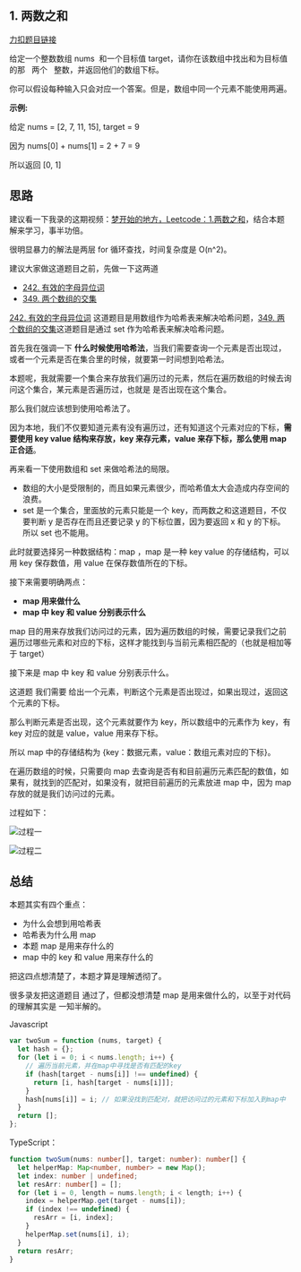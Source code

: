 

## 1. 两数之和

[力扣题目链接](https://leetcode.cn/problems/two-sum/)

给定一个整数数组 nums  和一个目标值 target，请你在该数组中找出和为目标值的那   两个   整数，并返回他们的数组下标。

你可以假设每种输入只会对应一个答案。但是，数组中同一个元素不能使用两遍。

**示例:**

给定 nums = [2, 7, 11, 15], target = 9

因为 nums[0] + nums[1] = 2 + 7 = 9

所以返回 [0, 1]

## 思路

建议看一下我录的这期视频：[梦开始的地方，Leetcode：1.两数之和](https://www.bilibili.com/video/BV1aT41177mK)，结合本题解来学习，事半功倍。

很明显暴力的解法是两层 for 循环查找，时间复杂度是 O(n^2)。

建议大家做这道题目之前，先做一下这两道

- [242. 有效的字母异位词](https://www.programmercarl.com/0242.有效的字母异位词.html)
- [349. 两个数组的交集](https://www.programmercarl.com/0349.两个数组的交集.html)

[242. 有效的字母异位词](https://www.programmercarl.com/0242.有效的字母异位词.html) 这道题目是用数组作为哈希表来解决哈希问题，[349. 两个数组的交集](https://www.programmercarl.com/0349.两个数组的交集.html)这道题目是通过 set 作为哈希表来解决哈希问题。

首先我在强调一下 **什么时候使用哈希法**，当我们需要查询一个元素是否出现过，或者一个元素是否在集合里的时候，就要第一时间想到哈希法。

本题呢，我就需要一个集合来存放我们遍历过的元素，然后在遍历数组的时候去询问这个集合，某元素是否遍历过，也就是 是否出现在这个集合。

那么我们就应该想到使用哈希法了。

因为本地，我们不仅要知道元素有没有遍历过，还有知道这个元素对应的下标，**需要使用 key value 结构来存放，key 来存元素，value 来存下标，那么使用 map 正合适**。

再来看一下使用数组和 set 来做哈希法的局限。

- 数组的大小是受限制的，而且如果元素很少，而哈希值太大会造成内存空间的浪费。
- set 是一个集合，里面放的元素只能是一个 key，而两数之和这道题目，不仅要判断 y 是否存在而且还要记录 y 的下标位置，因为要返回 x 和 y 的下标。所以 set 也不能用。

此时就要选择另一种数据结构：map ，map 是一种 key value 的存储结构，可以用 key 保存数值，用 value 在保存数值所在的下标。


接下来需要明确两点：

- **map 用来做什么**
- **map 中 key 和 value 分别表示什么**

map 目的用来存放我们访问过的元素，因为遍历数组的时候，需要记录我们之前遍历过哪些元素和对应的下标，这样才能找到与当前元素相匹配的（也就是相加等于 target）

接下来是 map 中 key 和 value 分别表示什么。

这道题 我们需要 给出一个元素，判断这个元素是否出现过，如果出现过，返回这个元素的下标。

那么判断元素是否出现，这个元素就要作为 key，所以数组中的元素作为 key，有 key 对应的就是 value，value 用来存下标。

所以 map 中的存储结构为 {key：数据元素，value：数组元素对应的下标}。

在遍历数组的时候，只需要向 map 去查询是否有和目前遍历元素匹配的数值，如果有，就找到的匹配对，如果没有，就把目前遍历的元素放进 map 中，因为 map 存放的就是我们访问过的元素。

过程如下：

![过程一](https://code-thinking-1253855093.file.myqcloud.com/pics/20220711202638.png)

![过程二](https://code-thinking-1253855093.file.myqcloud.com/pics/20230220223536.png)


## 总结

本题其实有四个重点：

- 为什么会想到用哈希表
- 哈希表为什么用 map
- 本题 map 是用来存什么的
- map 中的 key 和 value 用来存什么的

把这四点想清楚了，本题才算是理解透彻了。

很多录友把这道题目 通过了，但都没想清楚 map 是用来做什么的，以至于对代码的理解其实是 一知半解的。


Javascript

```javascript
var twoSum = function (nums, target) {
  let hash = {};
  for (let i = 0; i < nums.length; i++) {
    // 遍历当前元素，并在map中寻找是否有匹配的key
    if (hash[target - nums[i]] !== undefined) {
      return [i, hash[target - nums[i]]];
    }
    hash[nums[i]] = i; // 如果没找到匹配对，就把访问过的元素和下标加入到map中
  }
  return [];
};
```

TypeScript：

```typescript
function twoSum(nums: number[], target: number): number[] {
  let helperMap: Map<number, number> = new Map();
  let index: number | undefined;
  let resArr: number[] = [];
  for (let i = 0, length = nums.length; i < length; i++) {
    index = helperMap.get(target - nums[i]);
    if (index !== undefined) {
      resArr = [i, index];
    }
    helperMap.set(nums[i], i);
  }
  return resArr;
}
```